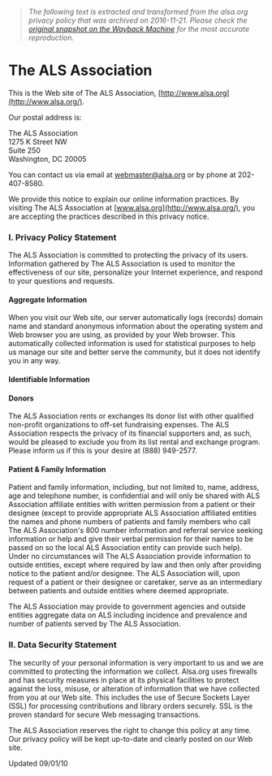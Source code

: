 > *The following text is extracted and transformed from the alsa.org privacy policy that was archived on 2016-11-21. Please check the [original snapshot on the Wayback Machine](https://web.archive.org/web/20161121140710id_/http%3A//www.alsa.org/privacy-policy.html) for the most accurate reproduction.*

# The ALS Association

This is the Web site of The ALS Association, [http://www.alsa.org](http://www.alsa.org/).

Our postal address is:

The ALS Association   
1275 K Street NW   
Suite 250   
Washington, DC 20005

You can contact us via email at [webmaster@alsa.org](mailto:webmaster@alsa.org) or by phone at 202-407-8580.

We provide this notice to explain our online information practices. By visiting The ALS Association at [www.alsa.org](http://www.alsa.org/), you are accepting the practices described in this privacy notice.

### I. Privacy Policy Statement

The ALS Association is committed to protecting the privacy of its users. Information gathered by The ALS Association is used to monitor the effectiveness of our site, personalize your Internet experience, and respond to your questions and requests.

#### Aggregate Information

When you visit our Web site, our server automatically logs (records) domain name and standard anonymous information about the operating system and Web browser you are using, as provided by your Web browser. This automatically collected information is used for statistical purposes to help us manage our site and better serve the community, but it does not identify you in any way.

#### Identifiable Information

#### Donors

The ALS Association rents or exchanges its donor list with other qualified non-profit organizations to off-set fundraising expenses. The ALS Association respects the privacy of its financial supporters and, as such, would be pleased to exclude you from its list rental and exchange program. Please inform us if this is your desire at (888) 949-2577.

#### Patient & Family Information

Patient and family information, including, but not limited to, name, address, age and telephone number, is confidential and will only be shared with ALS Association affiliate entities with written permission from a patient or their designee (except to provide appropriate ALS Association affiliated entities the names and phone numbers of patients and family members who call The ALS Association's 800 number information and referral service seeking information or help and give their verbal permission for their names to be passed on so the local ALS Association entity can provide such help). Under no circumstances will The ALS Association provide information to outside entities, except where required by law and then only after providing notice to the patient and/or designee. The ALS Association will, upon request of a patient or their designee or caretaker, serve as an intermediary between patients and outside entities where deemed appropriate.

The ALS Association may provide to government agencies and outside entities aggregate data on ALS including incidence and prevalence and number of patients served by The ALS Association.

### II. Data Security Statement

The security of your personal information is very important to us and we are committed to protecting the information we collect. Alsa.org uses firewalls and has security measures in place at its physical facilities to protect against the loss, misuse, or alteration of information that we have collected from you at our Web site. This includes the use of Secure Sockets Layer (SSL) for processing contributions and library orders securely. SSL is the proven standard for secure Web messaging transactions.

The ALS Association reserves the right to change this policy at any time. Our privacy policy will be kept up-to-date and clearly posted on our Web site.

Updated 09/01/10
